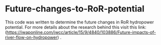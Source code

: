 # Future-changes-to-RoR-potential

This code was written to determine the future changes in RoR hydropower potential. For more details about the research behind this visit this link: (https://iwaponline.com/jwcc/article/15/9/4840/103886/Future-impacts-of-river-flow-on-hydropower) . 
